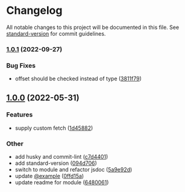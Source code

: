 # Changelog

All notable changes to this project will be documented in this file. See [standard-version](https://github.com/conventional-changelog/standard-version) for commit guidelines.

### [1.0.1](https://github.com/cstools-app/faceit-wrapper/compare/v1.0.0...v1.0.1) (2022-09-27)


### Bug Fixes

* offset should be checked instead of type ([3811f79](https://github.com/cstools-app/faceit-wrapper/commits/3811f79feeb6bdbd5cd1f6a1082fac36655e616f))

## [1.0.0](https://github.com/cstools-app/faceit-wrapper/compare/v0.0.3...v1.0.0) (2022-05-31)


### Features

* supply custom fetch ([1d45882](https://github.com/cstools-app/faceit-wrapper/commits/1d45882db163e0cbe0130b32ceddadb65581287d))


### Other

* add husky and commit-lint ([c7d4401](https://github.com/cstools-app/faceit-wrapper/commits/c7d4401b8722f68932a49b185ab6efdb44bf0d81))
* add standard-version ([094d706](https://github.com/cstools-app/faceit-wrapper/commits/094d706f6fa3a44c97e0e8dba5a7dd8bd1a95d23))
* switch to module and refactor jsdoc ([5a9e92d](https://github.com/cstools-app/faceit-wrapper/commits/5a9e92d21cc04eb43e2786bafa09e6ac33d6de2a))
* update [@example](https://github.com/example) ([0ffd15a](https://github.com/cstools-app/faceit-wrapper/commits/0ffd15a08b161be93dfd842c065a03f1d83a329d))
* update readme for module ([6480061](https://github.com/cstools-app/faceit-wrapper/commits/6480061176561b1ba17b972bced473642247a926))
